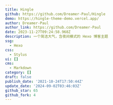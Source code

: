 ```yaml
---
title: Hingle
github: https://github.com/Dreamer-Paul/Hingle
demo: https://hingle-theme-demo.vercel.app/
author: Dreamer-Paul
author_link: https://github.com/Dreamer-Paul
date: 2023-11-27T09:24:58.968Z
description: 一个简洁大气，含夜间模式的 Hexo 博客主题
ssg:
  - Hexo
css:
  - Stylus
ui: []
cms:
  - Markdown
category: []
draft: false
publish_date: '2021-10-24T17:50:44Z'
update_date: '2024-09-02T03:46:03Z'
github_star: 65
github_fork: 4
---
```

